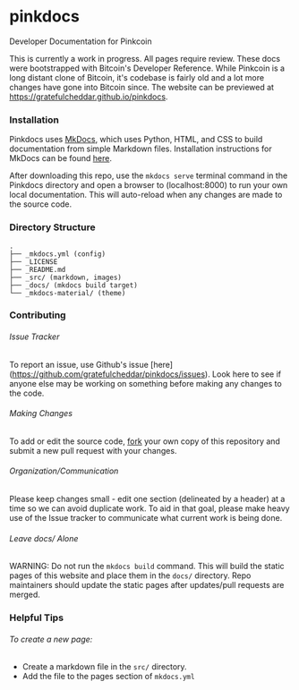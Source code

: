 # pinkdocs
Developer Documentation for Pinkcoin

This is currently a work in progress. All pages require review. These docs 
were bootstrapped with Bitcoin's Developer Reference. While Pinkcoin is a 
long distant clone of Bitcoin, it's codebase is fairly old and a lot more 
changes have gone into Bitcoin since. The website can be previewed at https://gratefulcheddar.github.io/pinkdocs.

### Installation

Pinkdocs uses [MkDocs](https://mkdocs.org), which uses Python, HTML, and 
CSS to build documentation from simple Markdown files. Installation 
instructions for MkDocs can be found [here](http://www.mkdocs.org/#installation).

After downloading this repo, use the `mkdocs serve` terminal command in 
the Pinkdocs directory and open a browser to (localhost:8000) to run your 
own local documentation. This will auto-reload when any changes are made 
to the source code.


### Directory Structure
```
.
├── _mkdocs.yml (config)
├── _LICENSE 
├── _README.md
├── _src/ (markdown, images)
├── _docs/ (mkdocs build target)
└── _mkdocs-material/ (theme) 
```

### Contributing

###### Issue Tracker
To report an issue, use Github's issue [here]
(https://github.com/gratefulcheddar/pinkdocs/issues). Look here to see if 
anyone else may be working on something before making any changes to the 
code.

###### Making Changes
To add or edit the source code, [fork](https://github.com/gratefulcheddar/pinkdocs#fork-destination-box) 
your own copy of this repository and submit a new pull request with your 
changes. 

###### Organization/Communication
Please keep changes small - edit one section (delineated by a 
header) at a time so we can avoid duplicate work. To aid in that goal, 
please make heavy use of the Issue tracker to communicate what current 
work is being done.

###### Leave docs/ Alone
WARNING: Do not run the `mkdocs build` command. This will build the 
static pages of this website and place them in the `docs/` directory. Repo 
maintainers should update the static pages after updates/pull requests are 
merged.

### Helpful Tips
 
###### To create a new page:
- Create a markdown file in the `src/` directory.
- Add the file to the pages section of `mkdocs.yml`
